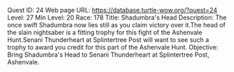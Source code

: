 Quest ID: 24
Web page URL: https://database.turtle-wow.org/?quest=24
Level: 27
Min Level: 20
Race: 178
Title: Shadumbra's Head
Description: The once swift Shadumbra now lies still as you claim victory over it.The head of the slain nightsaber is a fitting trophy for this fight of the Ashenvale Hunt.Senani Thunderheart at Splintertree Post will want to see such a trophy to award you credit for this part of the Ashenvale Hunt.
Objective: Bring Shadumbra's Head to Senani Thunderheart at Splintertree Post, Ashenvale.
